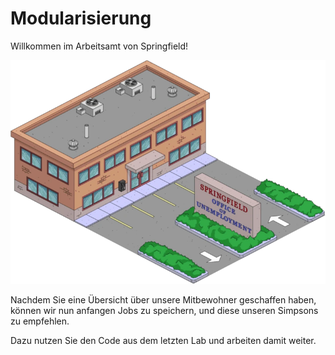 # Modularisierung

Willkommen im Arbeitsamt von Springfield! 


![img.png](img/office.png)

Nachdem Sie eine Übersicht über unsere Mitbewohner geschaffen haben, können wir nun anfangen Jobs zu speichern, und diese unseren Simpsons zu empfehlen.

Dazu nutzen Sie den Code aus dem letzten Lab und arbeiten damit weiter.